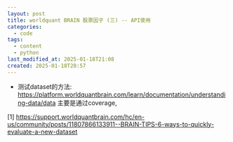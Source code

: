 ```yaml
---
layout: post
title: worldquant BRAIN 股票因子 (三) -- API使用
categories:
  - code
tags:
  - content
  - python
last_modified_at: 2025-01-18T21:08
created: 2025-01-18T20:57
---
```


- 测试dataset的方法: https://platform.worldquantbrain.com/learn/documentation/understanding-data/data 主要是通过coverage, 
















[1]  https://support.worldquantbrain.com/hc/en-us/community/posts/11807866133911--BRAIN-TIPS-6-ways-to-quickly-evaluate-a-new-dataset